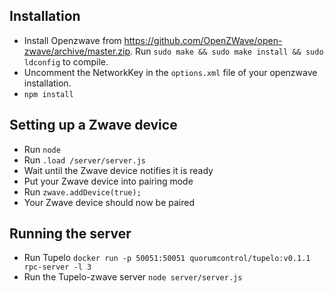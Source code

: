 ## Installation

- Install Openzwave from https://github.com/OpenZWave/open-zwave/archive/master.zip. Run `sudo make && sudo make install && sudo ldconfig` to compile.
- Uncomment the NetworkKey in the `options.xml` file of your openzwave installation.
- `npm install`

## Setting up a Zwave device

- Run `node`
- Run `.load /server/server.js`
- Wait until the Zwave device notifies it is ready
- Put your Zwave device into pairing mode
- Run `zwave.addDevice(true);`
- Your Zwave device should now be paired

## Running the server

- Run Tupelo `docker run -p 50051:50051 quorumcontrol/tupelo:v0.1.1 rpc-server -l 3`
- Run the Tupelo-zwave server `node server/server.js`
